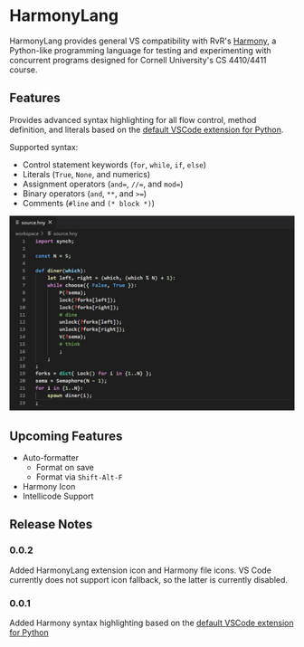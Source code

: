 # HarmonyLang

HarmonyLang provides general VS compatibility with RvR's [Harmony](http://www.cs.cornell.edu/home/rvr/harmony/), a Python-like programming language for testing and experimenting with concurrent programs designed for Cornell University's CS 4410/4411 course.

## Features

Provides advanced syntax highlighting for all flow control, method definition, and literals based on the [default VSCode extension for Python](https://github.com/microsoft/vscode).

Supported syntax:
 - Control statement keywords (`for`, `while`, `if`, `else`)
 - Literals (`True`, `None`, and numerics)
 - Assignment operators (`and=`, `//=`, and `mod=`)
 - Binary operators (`and`, `**`, and `>=`)
 - Comments (`#line` and `(* block *)`)

![feature X](images/example.jpg)

## Upcoming Features

 - Auto-formatter
   - Format on save
   - Format via `Shift-Alt-F`
 - Harmony Icon
 - Intellicode Support

## Release Notes

### 0.0.2

Added HarmonyLang extension icon and Harmony file icons. VS Code currently does not support icon fallback, so the latter is currently disabled.

### 0.0.1

Added Harmony syntax highlighting based on the [default VSCode extension for Python](https://github.com/microsoft/vscode)
